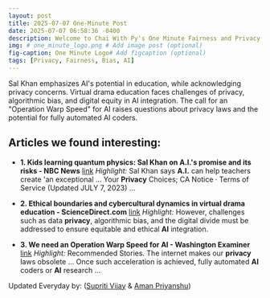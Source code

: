 ```yaml
---
layout: post
title: 2025-07-07 One-Minute Post
date: 2025-07-07 06:58:36 -0400
description: Welcome to Chai With Py's One Minute Fairness and Privacy, which aims to provide you the current happenings in the world of Fairness, Privacy, and AI.
img: # one_minute_logo.png # Add image post (optional)
fig-caption: One Minute Logo# Add figcaption (optional)
tags: [Privacy, Fairness, Bias, AI]
---
```


Sal Khan emphasizes AI's potential in education, while acknowledging privacy concerns. Virtual drama education faces challenges of privacy, algorithmic bias, and digital equity in AI integration. The call for an "Operation Warp Speed" for AI raises questions about privacy laws and the potential for fully automated AI coders.

## Articles we found interesting:

- **1. Kids learning quantum physics: Sal Khan on <b>A.I.</b>&#39;s promise and its risks - NBC News** [link](https://www.nbcnews.com/meet-the-press/video/kids-learning-quantum-physics-sal-khan-on-a-i-s-promise-and-its-risks-242759237659)
_Highlight:_ Sal Khan says <b>A.I.</b> can help teachers create &#39;an exceptional ... Your <b>Privacy</b> Choices; CA Notice &middot; Terms of Service (Updated JULY 7, 2023)&nbsp;...

- **2. Ethical boundaries and cybercultural dynamics in virtual drama education - ScienceDirect.com** [link](https://www.sciencedirect.com/science/article/pii/S2590291125004401)
_Highlight:_ However, challenges such as data <b>privacy</b>, algorithmic bias, and the digital divide must be addressed to ensure equitable and ethical <b>AI</b> integration.

- **3. We need an Operation Warp Speed for <b>AI</b> - Washington Examiner** [link](https://www.washingtonexaminer.com/restoring-america/faith-freedom-self-reliance/3462359/we-need-operation-warp-speed-ai/)
_Highlight:_ Recommended Stories. The internet makes our <b>privacy</b> laws obsolete ... Once such acceleration is achieved, fully automated <b>AI</b> coders or <b>AI</b> research&nbsp;...


Updated Everyday by: (<a href="https://supritivijay.github.io/">Supriti Vijay</a> & <a href="https://amanpriyanshu.github.io/">Aman Priyanshu</a>)
